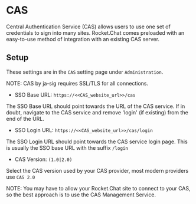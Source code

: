 # CAS

Central Authentication Service (CAS) allows users to use one set of credentials to sign into many sites. Rocket.Chat comes preloaded with an easy-to-use method of integration with an existing CAS server.

## Setup

These settings are in the `CAS` setting page under `Administration`.

NOTE: CAS by ja-sig requires SSL/TLS for all connections.

- SSO Base URL: `https://<<CAS_website_url>>/cas`

The SSO Base URL should point towards the URL of the CAS service. If in doubt, navigate to the CAS service and remove 'login' (if existing) from the end of the URL.

- SSO Login URL: `https://<<CAS_website_url>>/cas/login`

The SSO Login URL should point towards the CAS service login page. This is usually the SSO base URL with the suffix `/login`

- CAS Version: `(1.0|2.0)`

Select the CAS version used by your CAS provider, most modern providers use `CAS 2.0`

NOTE: You may have to allow your Rocket.Chat site to connect to your CAS, so the best approach is to use the CAS Management Service.
